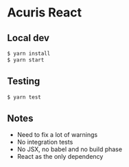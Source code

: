 # Acuris React

## Local dev

```bash
$ yarn install
$ yarn start
```

## Testing

```bash
$ yarn test
```

## Notes

- Need to fix a lot of warnings
- No integration tests
- No JSX, no babel and no build phase
- React as the only dependency
